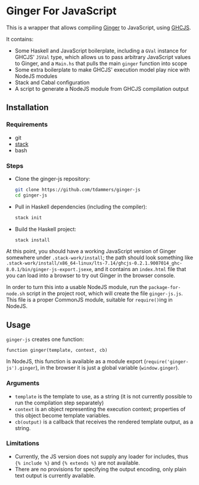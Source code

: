 # Ginger For JavaScript

This is a wrapper that allows compiling
[Ginger](https://ginger.tobiasdammers.nl/) to JavaScript, using
[GHCJS](https://github.com/ghcjs/ghcjs).

It contains:

- Some Haskell and JavaScript boilerplate, including a `GVal` instance for
  GHCJS' `JSVal` type, which allows us to pass arbitrary JavaScript values to
  Ginger, and a `Main.hs` that pulls the main `ginger` function into scope
- Some extra boilerplate to make GHCJS' execution model play nice with NodeJS
  modules
- Stack and Cabal configuration
- A script to generate a NodeJS module from GHCJS compilation output

## Installation

### Requirements

- git
- [stack](https://haskellstack.org/)
- bash

### Steps

- Clone the ginger-js repository:

  ```sh
  git clone https://github.com/tdammers/ginger-js
  cd ginger-js
  ```

- Pull in Haskell dependencies (including the compiler):

  ```sh
  stack init
  ```

- Build the Haskell project:

  ```sh
  stack install
  ```

At this point, you should have a working JavaScript version of Ginger somewhere
under `.stack-work/install`; the path should look something like
`.stack-work/install/x86_64-linux/lts-7.14/ghcjs-0.2.1.9007014_ghc-8.0.1/bin/ginger-js-export.jsexe`,
and it contains an `index.html` file that you can load into a browser to try
out Ginger in the browser console.

In order to turn this into a usable NodeJS module, run the
`package-for-node.sh` script in the project root, which will create the file
`ginger-js.js`. This file is a proper CommonJS module, suitable for
`require()`ing in NodeJS.

## Usage

`ginger-js` creates one function:

`function ginger(template, context, cb)`

In NodeJS, this function is available as a module export
(`require('ginger-js').ginger`), in the browser it is just a global variable
(`window.ginger`).

### Arguments

- `template` is the template to use, as a string (it is not currently possible
  to run the compilation step separately)
- `context` is an object representing the execution context; properties of this
  object become template variables.
- `cb(output)` is a callback that receives the rendered template output, as a
  string.

### Limitations

- Currently, the JS version does not supply any loader for includes, thus `{%
  include %}` and `{% extends %}` are not available.
- There are no provisions for specifying the output encoding, only plain text
  output is currently available.
